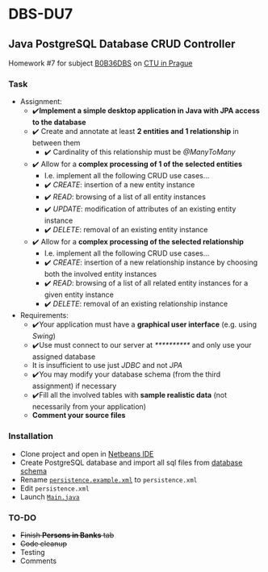 # DBS-DU7
## Java PostgreSQL Database CRUD Controller
Homework #7 for subject [B0B36DBS](http://www.ksi.mff.cuni.cz/~svoboda/courses/172-B0B36DBS/) on [CTU in Prague](https://cvut.cz)

### Task
-   Assignment:
    -   :heavy_check_mark:**Implement a simple desktop application in Java with JPA access to the database**
    -   :heavy_check_mark: Create and annotate at least  **2 entities and 1 relationship**  in between them
        -    :heavy_check_mark: Cardinality of this relationship must be  _@ManyToMany_
    -	:heavy_check_mark: Allow for a  **complex processing of 1 of the selected entities**
        -    I.e. implement all the following CRUD use cases...
        -    :heavy_check_mark: _CREATE_: insertion of a new entity instance
        -    :heavy_check_mark: _READ_: browsing of a list of all entity instances
        -   :heavy_check_mark:  _UPDATE_: modification of attributes of an existing entity instance
        -   :heavy_check_mark:  _DELETE_: removal of an existing entity instance
    -	:heavy_check_mark: Allow for a  **complex processing of the selected relationship**
        - 	 I.e. implement all the following CRUD use cases...
        -    :heavy_check_mark: _CREATE_: insertion of a new relationship instance by choosing both the involved entity instances
        -    :heavy_check_mark: _READ_: browsing of a list of all related entity instances for a given entity instance
        -    :heavy_check_mark: _DELETE_: removal of an existing relationship instance
-   Requirements:
    -   :heavy_check_mark:Your application must have a  **graphical user interface**  (e.g. using  _Swing_)
    -   :heavy_check_mark:Use must connect to our server at  _**********_  and only use your assigned database
    -   It is insufficient to use just  _JDBC_  and not  _JPA_
    -   :heavy_check_mark:You may modify your database schema (from the third assignment) if necessary
    -   :heavy_check_mark:Fill all the involved tables with  **sample realistic data**  (not necessarily from your application)
    -   **Comment your source files**

### Installation
- Clone project and open in [Netbeans IDE](https://netbeans.org/)
- Create PostgreSQL database and import all sql files from [database schema](https://github.com/Baterka/DBS-DU7/tree/master/src/main/resources/DBSchema)
- Rename [`persistence.example.xml`](https://github.com/Baterka/DBS-DU7/blob/master/src/main/resources/META-INF/persistence.example.xml) to `persistence.xml`
- Edit `persistence.xml`
- Launch [`Main.java`](https://github.com/Baterka/DBS-DU7/blob/master/src/main/java/controller/Main.java)

### TO-DO
- ~~Finish **Persons in Banks** tab~~
- ~~Code cleanup~~
- Testing
- Comments


